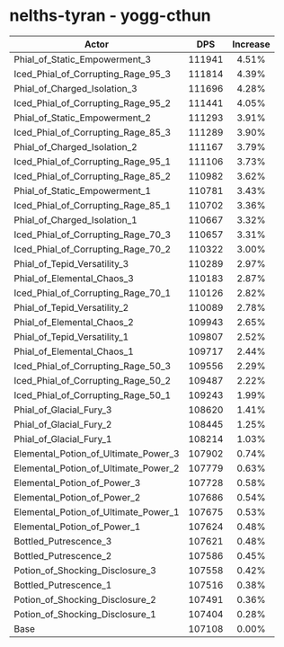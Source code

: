 # nelths-tyran - yogg-cthun
| Actor | DPS | Increase |
|---|:---:|:---:|
|Phial_of_Static_Empowerment_3|111941|4.51%|
|Iced_Phial_of_Corrupting_Rage_95_3|111814|4.39%|
|Phial_of_Charged_Isolation_3|111696|4.28%|
|Iced_Phial_of_Corrupting_Rage_95_2|111441|4.05%|
|Phial_of_Static_Empowerment_2|111293|3.91%|
|Iced_Phial_of_Corrupting_Rage_85_3|111289|3.90%|
|Phial_of_Charged_Isolation_2|111167|3.79%|
|Iced_Phial_of_Corrupting_Rage_95_1|111106|3.73%|
|Iced_Phial_of_Corrupting_Rage_85_2|110982|3.62%|
|Phial_of_Static_Empowerment_1|110781|3.43%|
|Iced_Phial_of_Corrupting_Rage_85_1|110702|3.36%|
|Phial_of_Charged_Isolation_1|110667|3.32%|
|Iced_Phial_of_Corrupting_Rage_70_3|110657|3.31%|
|Iced_Phial_of_Corrupting_Rage_70_2|110322|3.00%|
|Phial_of_Tepid_Versatility_3|110289|2.97%|
|Phial_of_Elemental_Chaos_3|110183|2.87%|
|Iced_Phial_of_Corrupting_Rage_70_1|110126|2.82%|
|Phial_of_Tepid_Versatility_2|110089|2.78%|
|Phial_of_Elemental_Chaos_2|109943|2.65%|
|Phial_of_Tepid_Versatility_1|109807|2.52%|
|Phial_of_Elemental_Chaos_1|109717|2.44%|
|Iced_Phial_of_Corrupting_Rage_50_3|109556|2.29%|
|Iced_Phial_of_Corrupting_Rage_50_2|109487|2.22%|
|Iced_Phial_of_Corrupting_Rage_50_1|109243|1.99%|
|Phial_of_Glacial_Fury_3|108620|1.41%|
|Phial_of_Glacial_Fury_2|108445|1.25%|
|Phial_of_Glacial_Fury_1|108214|1.03%|
|Elemental_Potion_of_Ultimate_Power_3|107902|0.74%|
|Elemental_Potion_of_Ultimate_Power_2|107779|0.63%|
|Elemental_Potion_of_Power_3|107728|0.58%|
|Elemental_Potion_of_Power_2|107686|0.54%|
|Elemental_Potion_of_Ultimate_Power_1|107675|0.53%|
|Elemental_Potion_of_Power_1|107624|0.48%|
|Bottled_Putrescence_3|107621|0.48%|
|Bottled_Putrescence_2|107586|0.45%|
|Potion_of_Shocking_Disclosure_3|107558|0.42%|
|Bottled_Putrescence_1|107516|0.38%|
|Potion_of_Shocking_Disclosure_2|107491|0.36%|
|Potion_of_Shocking_Disclosure_1|107404|0.28%|
|Base|107108|0.00%|
